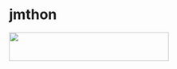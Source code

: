 # jmthon

<p align="left"><a href="https://heroku.com/deploy?template=https://github.com/assqs12/roz"> <img src="https://img.shields.io/badge/Deploy%20To%20Heroku-purple?style=for-the-badge&logo=heroku" width="320" height="58.45"/></a></p>
